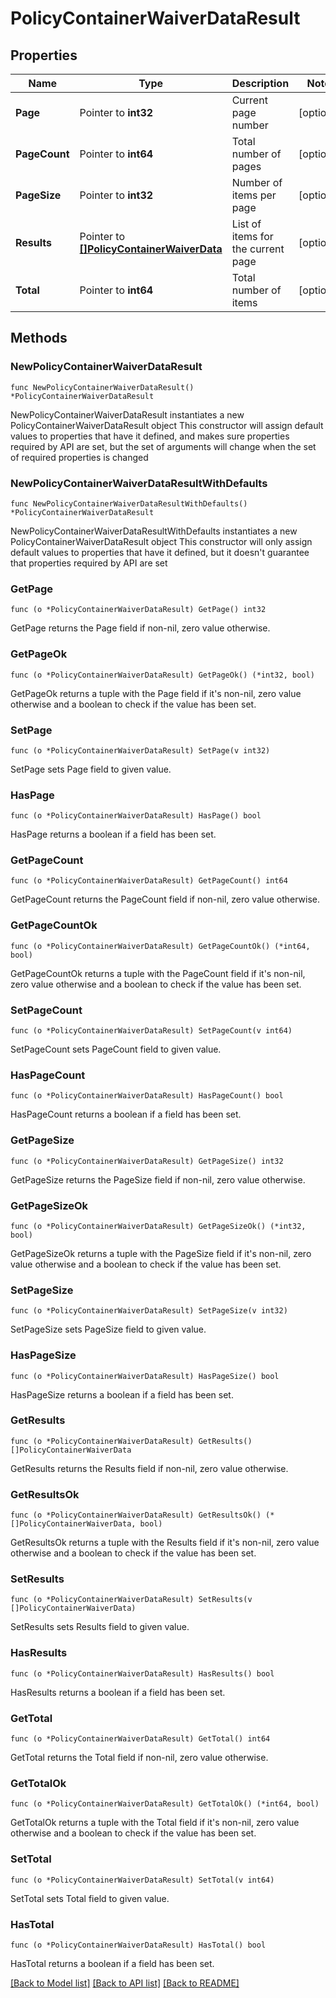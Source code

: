 # PolicyContainerWaiverDataResult

## Properties

Name | Type | Description | Notes
------------ | ------------- | ------------- | -------------
**Page** | Pointer to **int32** | Current page number | [optional] 
**PageCount** | Pointer to **int64** | Total number of pages | [optional] 
**PageSize** | Pointer to **int32** | Number of items per page | [optional] 
**Results** | Pointer to [**[]PolicyContainerWaiverData**](PolicyContainerWaiverData.md) | List of items for the current page | [optional] 
**Total** | Pointer to **int64** | Total number of items | [optional] 

## Methods

### NewPolicyContainerWaiverDataResult

`func NewPolicyContainerWaiverDataResult() *PolicyContainerWaiverDataResult`

NewPolicyContainerWaiverDataResult instantiates a new PolicyContainerWaiverDataResult object
This constructor will assign default values to properties that have it defined,
and makes sure properties required by API are set, but the set of arguments
will change when the set of required properties is changed

### NewPolicyContainerWaiverDataResultWithDefaults

`func NewPolicyContainerWaiverDataResultWithDefaults() *PolicyContainerWaiverDataResult`

NewPolicyContainerWaiverDataResultWithDefaults instantiates a new PolicyContainerWaiverDataResult object
This constructor will only assign default values to properties that have it defined,
but it doesn't guarantee that properties required by API are set

### GetPage

`func (o *PolicyContainerWaiverDataResult) GetPage() int32`

GetPage returns the Page field if non-nil, zero value otherwise.

### GetPageOk

`func (o *PolicyContainerWaiverDataResult) GetPageOk() (*int32, bool)`

GetPageOk returns a tuple with the Page field if it's non-nil, zero value otherwise
and a boolean to check if the value has been set.

### SetPage

`func (o *PolicyContainerWaiverDataResult) SetPage(v int32)`

SetPage sets Page field to given value.

### HasPage

`func (o *PolicyContainerWaiverDataResult) HasPage() bool`

HasPage returns a boolean if a field has been set.

### GetPageCount

`func (o *PolicyContainerWaiverDataResult) GetPageCount() int64`

GetPageCount returns the PageCount field if non-nil, zero value otherwise.

### GetPageCountOk

`func (o *PolicyContainerWaiverDataResult) GetPageCountOk() (*int64, bool)`

GetPageCountOk returns a tuple with the PageCount field if it's non-nil, zero value otherwise
and a boolean to check if the value has been set.

### SetPageCount

`func (o *PolicyContainerWaiverDataResult) SetPageCount(v int64)`

SetPageCount sets PageCount field to given value.

### HasPageCount

`func (o *PolicyContainerWaiverDataResult) HasPageCount() bool`

HasPageCount returns a boolean if a field has been set.

### GetPageSize

`func (o *PolicyContainerWaiverDataResult) GetPageSize() int32`

GetPageSize returns the PageSize field if non-nil, zero value otherwise.

### GetPageSizeOk

`func (o *PolicyContainerWaiverDataResult) GetPageSizeOk() (*int32, bool)`

GetPageSizeOk returns a tuple with the PageSize field if it's non-nil, zero value otherwise
and a boolean to check if the value has been set.

### SetPageSize

`func (o *PolicyContainerWaiverDataResult) SetPageSize(v int32)`

SetPageSize sets PageSize field to given value.

### HasPageSize

`func (o *PolicyContainerWaiverDataResult) HasPageSize() bool`

HasPageSize returns a boolean if a field has been set.

### GetResults

`func (o *PolicyContainerWaiverDataResult) GetResults() []PolicyContainerWaiverData`

GetResults returns the Results field if non-nil, zero value otherwise.

### GetResultsOk

`func (o *PolicyContainerWaiverDataResult) GetResultsOk() (*[]PolicyContainerWaiverData, bool)`

GetResultsOk returns a tuple with the Results field if it's non-nil, zero value otherwise
and a boolean to check if the value has been set.

### SetResults

`func (o *PolicyContainerWaiverDataResult) SetResults(v []PolicyContainerWaiverData)`

SetResults sets Results field to given value.

### HasResults

`func (o *PolicyContainerWaiverDataResult) HasResults() bool`

HasResults returns a boolean if a field has been set.

### GetTotal

`func (o *PolicyContainerWaiverDataResult) GetTotal() int64`

GetTotal returns the Total field if non-nil, zero value otherwise.

### GetTotalOk

`func (o *PolicyContainerWaiverDataResult) GetTotalOk() (*int64, bool)`

GetTotalOk returns a tuple with the Total field if it's non-nil, zero value otherwise
and a boolean to check if the value has been set.

### SetTotal

`func (o *PolicyContainerWaiverDataResult) SetTotal(v int64)`

SetTotal sets Total field to given value.

### HasTotal

`func (o *PolicyContainerWaiverDataResult) HasTotal() bool`

HasTotal returns a boolean if a field has been set.


[[Back to Model list]](../README.md#documentation-for-models) [[Back to API list]](../README.md#documentation-for-api-endpoints) [[Back to README]](../README.md)


